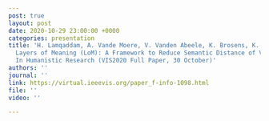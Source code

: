 ```yaml
---
post: true
layout: post
date: 2020-10-29 23:00:00 +0000
categories: presentation
title: 'H. Lamqaddam, A. Vande Moere, V. Vanden Abeele, K. Brosens, K. Verbert: Introducing
  Layers of Meaning (LoM): A Framework to Reduce Semantic Distance of Visualization
  In Humanistic Research (VIS2020 Full Paper, 30 October)'
authors: ''
journal: ''
link: https://virtual.ieeevis.org/paper_f-info-1098.html
file: ''
video: ''

---
```

